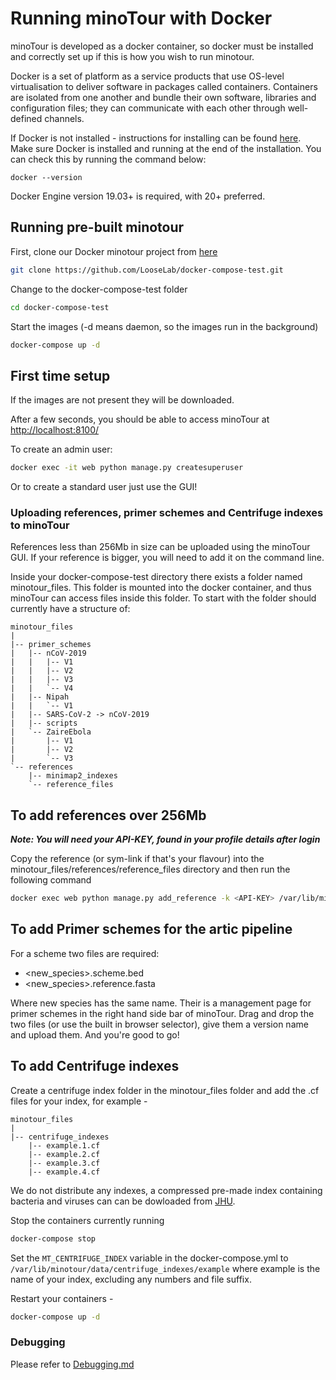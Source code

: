 # Running minoTour with Docker
minoTour is developed as a docker container, so docker must be installed and correctly set up if this is how you wish to run minotour.

Docker is a set of platform as a service products that use OS-level virtualisation to deliver software in packages called containers. 
Containers are isolated from one another and bundle their own software, libraries and configuration files;
they can communicate with each other through well-defined channels.

If Docker is not installed - instructions for installing can be found [here](https://docs.docker.com/install/).
Make sure Docker is installed and running at the end of the installation. You can check this by running the command below:

```shell
docker --version
```

Docker Engine version 19.03+ is required, with 20+ preferred.

## Running pre-built minotour

First, clone our Docker minotour project from [here](https://github.com/LooseLab/docker-compose-test)

```bash
git clone https://github.com/LooseLab/docker-compose-test.git
```

Change to the docker-compose-test folder
```bash
cd docker-compose-test
``` 

Start the images (-d means daemon, so the images run in the background)
```bash
docker-compose up -d
```

## First time setup
If the images are not present they will be downloaded.

After a few seconds, you should be able to access minoTour at <http://localhost:8100/>

To create an admin user:

```bash
docker exec -it web python manage.py createsuperuser
``` 

Or to create a standard user just use the GUI!


### Uploading references, primer schemes and Centrifuge indexes to minoTour

References less than 256Mb in size can be uploaded using the minoTour GUI. If your reference is bigger, you will need to add it on the command line.

Inside your docker-compose-test directory there exists a folder named minotour_files. This folder is mounted into the docker container, and thus minoTour
can access files inside this folder. To start with the folder should currently have a structure of:
 
    minotour_files
    |
    |-- primer_schemes
    |   |-- nCoV-2019
    |   |   |-- V1
    |   |   |-- V2
    |   |   |-- V3
    |   |   `-- V4
    |   |-- Nipah
    |   |   `-- V1
    |   |-- SARS-CoV-2 -> nCoV-2019
    |   |-- scripts
    |   `-- ZaireEbola
    |       |-- V1
    |       |-- V2
    |       `-- V3
    `-- references
        |-- minimap2_indexes
        `-- reference_files

## To add references over 256Mb
*__Note: You will need your API-KEY, found in your profile details after login__*

Copy the reference (or sym-link if that's your flavour) into the minotour_files/references/reference_files directory and then run the following command
```bash
docker exec web python manage.py add_reference -k <API-KEY> /var/lib/minotour/apps/data/references/reference_files/<REF_FILE_NAME>
```

## To add Primer schemes for the artic pipeline

For a scheme two files are required:
- <new_species>.scheme.bed
- <new_species>.reference.fasta

Where new species has the same name. Their is a management page for primer schemes in the right hand side bar of minoTour. Drag and drop the two files (or 
use the built in browser selector), give them a version name and upload them. And you're good to go!

## To add Centrifuge indexes


Create a centrifuge index folder in the minotour_files folder and add the .cf files for your index, for example - 
    
    minotour_files
    |
    |-- centrifuge_indexes
        |-- example.1.cf
        |-- example.2.cf
        |-- example.3.cf
        |-- example.4.cf

We do not distribute any indexes, a compressed pre-made index containing bacteria and viruses can can be dowloaded from [JHU](ftp://ftp.ccb.jhu.edu/pub/infphilo/centrifuge/data/p_compressed_2018_4_15.tar.gz).
 
Stop the containers currently running

```bash 
docker-compose stop
```

Set the `MT_CENTRIFUGE_INDEX` variable in the docker-compose.yml to `/var/lib/minotour/data/centrifuge_indexes/example` where example is the name of your index, excluding any numbers and file suffix.

Restart your containers -

```bash
docker-compose up -d
```

### Debugging
Please refer to [Debugging.md](Debugging.md)
